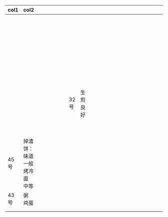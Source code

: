 | col1 | col2                                   |  |  |  |  |  |  |      |                |  |  |  |  |  |  |  |  |  |  |  |  |  |  |  |                                                                    |  |  |  |  |
| ---- | -------------------------------------- | - | - | - | - | - | - | ---- | -------------- | - | - | - | - | - | - | - | - | - | - | - | - | - | - | - | ------------------------------------------------------------------ | - | - | - | - |
|      |                                        |  |  |  |  |  |  |      |                |  |  |  |  |  |  |  |  |  |  |  |  |  |  |  |                                                                    |  |  |  |  |
|      |                                        |  |  |  |  |  |  |      |                |  |  |  |  |  |  |  |  |  |  |  |  |  |  |  | 5号                                                                |  |  |  |  |
|      |                                        |  |  |  |  |  |  |      |                |  |  |  |  |  |  |  |  |  |  |  |  |  |  |  | 5号                             鱼粉：<br />科技含量太高<br />及格 |  |  |  |  |
|      |                                        |  |  |  |  |  |  |      |                |  |  |  |  |  |  |  |  |  |  |  |  |  |  |  |                                                                    |  |  |  |  |
|      |                                        |  |  |  |  |  |  |      |                |  |  |  |  |  |  |  |  |  |  |  |  |  |  |  |                                                                    |  |  |  |  |
|      |                                        |  |  |  |  |  |  |      |                |  |  |  |  |  |  |  |  |  |  |  |  |  |  |  |                                                                    |  |  |  |  |
|      |                                        |  |  |  |  |  |  |      |                |  |  |  |  |  |  |  |  |  |  |  |  |  |  |  |                                                                    |  |  |  |  |
|      |                                        |  |  |  |  |  |  | 32号 | 生煎<br />良好 |  |  |  |  |  |  |  |  |  |  |  |  |  |  |  |                                                                    |  |  |  |  |
|      |                                        |  |  |  |  |  |  |      |                |  |  |  |  |  |  |  |  |  |  |  |  |  |  |  |                                                                    |  |  |  |  |
|      |                                        |  |  |  |  |  |  |      |                |  |  |  |  |  |  |  |  |  |  |  |  |  |  |  |                                                                    |  |  |  |  |
|      |                                        |  |  |  |  |  |  |      |                |  |  |  |  |  |  |  |  |  |  |  |  |  |  |  |                                                                    |  |  |  |  |
|      |                                        |  |  |  |  |  |  |      |                |  |  |  |  |  |  |  |  |  |  |  |  |  |  |  |                                                                    |  |  |  |  |
|      |                                        |  |  |  |  |  |  |      |                |  |  |  |  |  |  |  |  |  |  |  |  |  |  |  |                                                                    |  |  |  |  |
|      |                                        |  |  |  |  |  |  |      |                |  |  |  |  |  |  |  |  |  |  |  |  |  |  |  |                                                                    |  |  |  |  |
|      |                                        |  |  |  |  |  |  |      |                |  |  |  |  |  |  |  |  |  |  |  |  |  |  |  |                                                                    |  |  |  |  |
|      |                                        |  |  |  |  |  |  |      |                |  |  |  |  |  |  |  |  |  |  |  |  |  |  |  |                                                                    |  |  |  |  |
|      |                                        |  |  |  |  |  |  |      |                |  |  |  |  |  |  |  |  |  |  |  |  |  |  |  |                                                                    |  |  |  |  |
| 45号 | 掉渣饼：味道一般<br />烤冷面<br />中等 |  |  |  |  |  |  |      |                |  |  |  |  |  |  |  |  |  |  |  |  |  |  |  |                                                                    |  |  |  |  |
| 43号 | 粥<br />鸡蛋                           |  |  |  |  |  |  |      |                |  |  |  |  |  |  |  |  |  |  |  |  |  |  |  |                                                                    |  |  |  |  |
|      |                                        |  |  |  |  |  |  |      |                |  |  |  |  |  |  |  |  |  |  |  |  |  |  |  |                                                                    |  |  |  |  |
|      |                                        |  |  |  |  |  |  |      |                |  |  |  |  |  |  |  |  |  |  |  |  |  |  |  |                                                                    |  |  |  |  |
